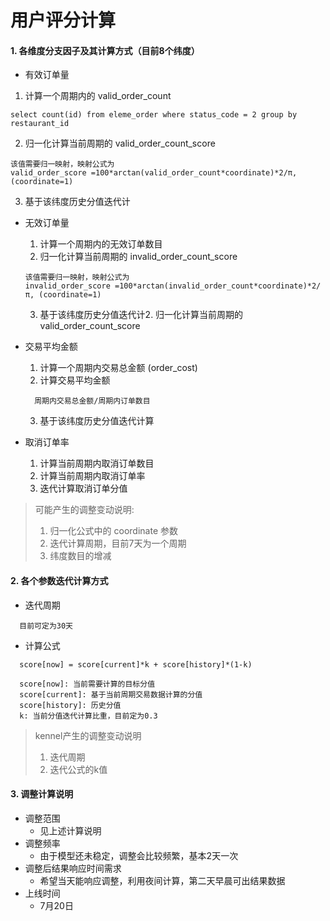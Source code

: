 # 用户评分计算

#### 1. 各维度分支因子及其计算方式（目前8个纬度）
- 有效订单量
 1. 计算一个周期内的 valid_order_count
  ```
  select count(id) from eleme_order where status_code = 2 group by restaurant_id
  ```
  2. 归一化计算当前周期的 valid_order_count_score
  ```
  该值需要归一映射，映射公式为 
  valid_order_score =100*arctan(valid_order_count*coordinate)*2/π, (coordinate=1)
  ```
  3. 基于该纬度历史分值迭代计
   
- 无效订单量
  1. 计算一个周期内的无效订单数目
  2. 归一化计算当前周期的 invalid_order_count_score
  ```
  该值需要归一映射，映射公式为 
  invalid_order_score =100*arctan(invalid_order_count*coordinate)*2/π, (coordinate=1)
  ```
  3. 基于该纬度历史分值迭代计2. 归一化计算当前周期的 valid_order_count_score
  
- 交易平均金额
  1. 计算一个周期内交易总金额 (order_cost)
  2. 计算交易平均金额
  ```
    周期内交易总金额/周期内订单数目
  ```
  3. 基于该纬度历史分值迭代计算

- 取消订单率

  1. 计算当前周期内取消订单数目
  2. 计算当前周期内取消订单率
  3. 迭代计算取消订单分值


> 可能产生的调整变动说明:
>   1. 归一化公式中的 coordinate 参数
>   2. 迭代计算周期，目前7天为一个周期
>   3. 纬度数目的增减

#### 2. 各个参数迭代计算方式
 - 迭代周期
 ```
   目前可定为30天
 ```
 - 计算公式
 ```
   score[now] = score[current]*k + score[history]*(1-k)
   
   score[now]: 当前需要计算的目标分值
   score[current]: 基于当前周期交易数据计算的分值
   score[history]: 历史分值
   k: 当前分值迭代计算比重，目前定为0.3
 ```
 > kennel产生的调整变动说明
 > 1. 迭代周期
 > 2. 迭代公式的k值

#### 3. 调整计算说明
  - 调整范围
    - 见上述计算说明
  - 调整频率
    - 由于模型还未稳定，调整会比较频繁，基本2天一次
  - 调整后结果响应时间需求
    - 希望当天能响应调整，利用夜间计算，第二天早晨可出结果数据
  - 上线时间
    - 7月20日
